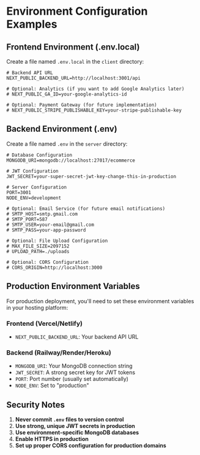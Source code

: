 # Environment Configuration Examples

## Frontend Environment (.env.local)

Create a file named `.env.local` in the `client` directory:

```env
# Backend API URL
NEXT_PUBLIC_BACKEND_URL=http://localhost:3001/api

# Optional: Analytics (if you want to add Google Analytics later)
# NEXT_PUBLIC_GA_ID=your-google-analytics-id

# Optional: Payment Gateway (for future implementation)
# NEXT_PUBLIC_STRIPE_PUBLISHABLE_KEY=your-stripe-publishable-key
```

## Backend Environment (.env)

Create a file named `.env` in the `server` directory:

```env
# Database Configuration
MONGODB_URI=mongodb://localhost:27017/ecommerce

# JWT Configuration
JWT_SECRET=your-super-secret-jwt-key-change-this-in-production

# Server Configuration
PORT=3001
NODE_ENV=development

# Optional: Email Service (for future email notifications)
# SMTP_HOST=smtp.gmail.com
# SMTP_PORT=587
# SMTP_USER=your-email@gmail.com
# SMTP_PASS=your-app-password

# Optional: File Upload Configuration
# MAX_FILE_SIZE=2097152
# UPLOAD_PATH=./uploads

# Optional: CORS Configuration
# CORS_ORIGIN=http://localhost:3000
```

## Production Environment Variables

For production deployment, you'll need to set these environment variables in your hosting platform:

### Frontend (Vercel/Netlify)
- `NEXT_PUBLIC_BACKEND_URL`: Your backend API URL

### Backend (Railway/Render/Heroku)
- `MONGODB_URI`: Your MongoDB connection string
- `JWT_SECRET`: A strong secret key for JWT tokens
- `PORT`: Port number (usually set automatically)
- `NODE_ENV`: Set to "production"

## Security Notes

1. **Never commit `.env` files to version control**
2. **Use strong, unique JWT secrets in production**
3. **Use environment-specific MongoDB databases**
4. **Enable HTTPS in production**
5. **Set up proper CORS configuration for production domains** 